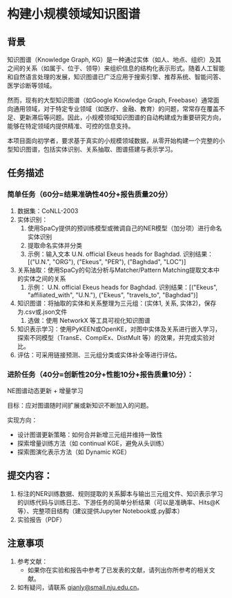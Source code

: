 # 构建小规模领域知识图谱
## 背景
知识图谱（Knowledge Graph, KG）是一种通过实体（如人、地点、组织）及其之间的关系（如属于、位于、领导）来组织信息的结构化表示形式。随着人工智能和自然语言处理的发展，知识图谱已广泛应用于搜索引擎、推荐系统、智能问答、医学诊断等领域。

然而，现有的大型知识图谱（如Google Knowledge Graph, Freebase）通常面向通用领域，对于特定专业领域（如医疗、金融、教育）的问题，常常存在覆盖不足、更新滞后等问题。因此，小规模领域知识图谱的自动构建成为重要研究方向，能够在特定领域内提供精准、可控的信息支持。

本项目面向初学者，要求基于真实的小规模领域数据，从零开始构建一个完整的小型知识图谱，包括实体识别、关系抽取、图谱搭建与表示学习。

## 任务描述
### 简单任务（60分=结果准确性40分+报告质量20分）
1. 数据集：CoNLL-2003
2. 实体识别：
    1. 使用SpaCy提供的预训练模型或微调自己的NER模型（加分项）进行命名实体识别
    2. 提取命名实体并分类
    3. 示例：输入文本 U.N. official Ekeus heads for Baghdad. 识别结果：[("U.N.", "ORG"), ("Ekeus", "PER"), ("Baghdad", "LOC")]
3. 关系抽取：使用SpaCy的句法分析与Matcher/Pattern Matching提取文本中的实体之间的关系
    1. 示例：  U.N. official Ekeus heads for Baghdad. 识别结果：[("Ekeus", "affiliated_with", "U.N."), ("Ekeus", "travels_to", "Baghdad")]
4. 知识图谱：将抽取的实体和关系整理为三元组：(实体1, 关系, 实体2)，保存为.csv或.json文件
    1. 选做：使用 NetworkX 等工具可视化知识图谱
5. 知识表示学习：使用PyKEEN或OpenKE，对图中实体及关系进行嵌入学习，探索不同模型（TransE、ComplEx、DistMult 等）的效果，并完成实验对比。
6. 评估：可采用链接预测、三元组分类或实体补全等进行评估。

### 进阶任务（40分=创新性20分+性能10分+报告质量10分）：
NE图谱动态更新 + 增量学习

目标：应对图谱随时间扩展或新知识不断加入的问题。

实现方向：

+ 设计图谱更新策略：如何合并新增三元组并维持一致性
+ 探索增量训练方法（如 continual KGE，避免从头训练）
+ 探索图演化表示方法（如 Dynamic KGE）

## 提交内容：
1. 标注的NER训练数据、规则提取的关系脚本与输出三元组文件、知识表示学习的训练代码与训练日志、下游任务的简单分析结果（可以是准确率、Hits@K等）、完整项目结构（建议提供Jupyter Notebook或.py脚本）
2. 实验报告（PDF）

## 注意事项
1. 参考文献：
    - 如果你在实验和报告中参考了已发表的文献，请列出你所参考的相关文献。
2. 如有疑问，请联系 qianly@smail.nju.edu.cn。

